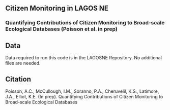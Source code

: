 ## Citizen Monitoring in LAGOS NE

### Quantifying Contributions of Citizen Monitoring to Broad-scale Ecological Databases (Poisson et al. in prep)

## Data

Data required to run this code is in the LAGOSNE Repository. No additional files are needed. 

## Citation

Poisson, A.C., McCullough, I.M., Soranno, P.A., Cheruvelil, K.S., Latimore, J.A., Elliot, K.E. (In prep). 
Quantifying Contributions of Citizen Monitoring to Broad-scale Ecological Databases 

